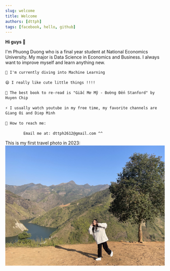 ```yaml
---
slug: welcome
title: Welcome
authors: [dttph]
tags: [facebook, hello, github]
---
```


**Hi guys 👋**

I'm Phuong Duong who is a final year student at National Economics University. My major is Data Science in Economics and Business. I always want to improve myself and learn anything new.

    🔭 I'm currently diving into Machine Learning
    
    😄 I really like cute little things !!!!
    
    🌱 The best book to re-read is "Giấc Mơ Mỹ - Đường Đến Stanford" by Huyen Chip
    
    ⚡ I usually watch youtube in my free time, my favorite channels are Giang Oi and Diep Minh
    
    💬 How to reach me:
    
            Email me at: dttph2612@gmail.com ^^

This is my first travel photo in 2023:
![07-03-2023](./imag.jpg)  